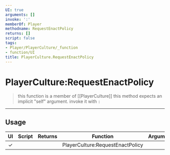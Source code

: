 ```yaml
---
UI: true
arguments: []
invoke: ':'
memberOf: Player
methodname: RequestEnactPolicy
returns: []
script: false
tags:
- Player/PlayerCulture/_function
- function/UI
title: PlayerCulture.RequestEnactPolicy
---
```

# PlayerCulture:RequestEnactPolicy
> this function is a member of [[PlayerCulture]]
> this method expects an implicit "self" argument. invoke it with `:`
-----
## Usage
|  UI | Script | Returns | Function | Arguments |
|:---:|:------:|-------:|:--------:|:---------|
|✓| ||PlayerCulture:RequestEnactPolicy||
